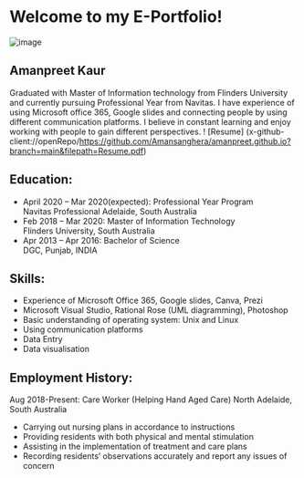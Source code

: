 # Welcome to my E-Portfolio!
 ![image](https://lh3.googleusercontent.com/MShgyMpBTjMsIHQ2xMnDWD2VqBFZyzT4Z9cIqVTJWPA1wvi0rNj_6ZlUywWoIi31sLu2uLY=s106) 
## Amanpreet Kaur
Graduated with Master of Information technology from Flinders University and currently pursuing Professional Year from Navitas. I have experience of using Microsoft office 365, Google slides and connecting people by using different communication platforms. I believe in constant learning and enjoy working with people to gain different perspectives.
 ! [Resume] (x-github-client://openRepo/https://github.com/Amansanghera/amanpreet.github.io?branch=main&filepath=Resume.pdf)
## Education:
* April 2020 – Mar 2020(expected):     Professional Year Program                                                             
                                       Navitas Professional Adelaide, South Australia           
* Feb 2018 – Mar 2020:                 Master of Information Technology                                                              
                                       Flinders University, South Australia  
* Apr 2013 – Apr 2016:                 Bachelor of Science       
                                       DGC, Punjab, INDIA

## Skills:
* Experience of Microsoft Office 365, Google slides, Canva, Prezi                               
* Microsoft Visual Studio, Rational Rose (UML diagramming), Photoshop           
* Basic understanding of operating system: Unix and Linux 
* Using communication platforms
* Data Entry 
* Data visualisation

## Employment History:

Aug 2018-Present: Care Worker (Helping Hand Aged Care)
North Adelaide, South Australia

* Carrying out nursing plans in accordance to instructions
* Providing residents with both physical and mental stimulation
* Assisting in the implementation of treatment and care plans
* Recording residents’ observations accurately and report any issues of concern
